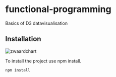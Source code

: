 # functional-programming
Basics of D3 datavisualisation

## Installation

![zwaardchart]('https://user-images.githubusercontent.com/33430669/68466398-9de73c00-0214-11ea-8a6e-7f8d3fe1b93e.jpg')

To install the project use npm install.

`npm install`

